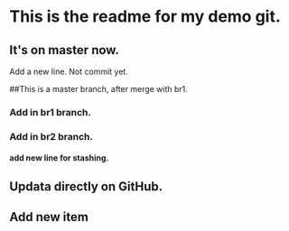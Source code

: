 # This is the readme for my demo git.
## It's on master now. 

Add a new line. Not commit yet. 


##This is a master branch, after merge with br1. 

### Add in br1 branch.

### Add in br2 branch.


#### add new line for stashing.

## Updata directly on GitHub.


## Add new item 
